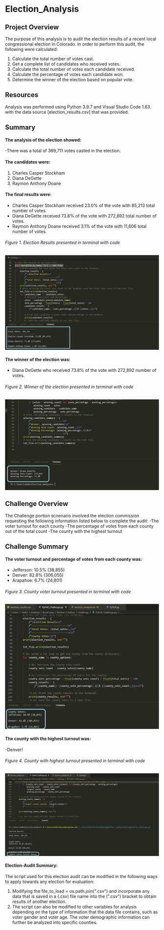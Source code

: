 # Election_Analysis

## Project Overview
The purpose of this analysis is to audit the election results of a recent local congressional election in Colorado.
In order to perform this audit, the following were calculated: 
1. Calculate the total number of votes cast.
2. Get a complete list of candidates who received votes.
3. Calculate the total number of votes each candidate received.
4. Calculate the percentage of votes each candidate won.
5. Determine the winner of the election based on popular vote.
## Resources
Analysis was performed using Python 3.9.7 and Visual Studio Code 1.63. with the data source [election_results.csv] that was provided.
## Summary
#### The analysis of the election showed:
-There was a total of 369,711 votes casted in the election.

#### The candidates were:
   1. Charles Casper Stockham
   2. Diana DeGette 
   3. Raymon Anthony Doane
#### The final results were:
  - Charles Casper Stockham received 23.0% of the vote with 85,213 total number of votes.
  - Diana DeGette received 73.8% of the vote with 272,892 total number of votes.
  - Raymon Anthony Doane received 3.1% of the vote with 11,606 total number of votes.

###### Figure 1. Election Results presented in terminal with code
![Election_results](Election_results.png)

#### The winner of the election was:
  - Diana DeGette who received 73.8% of the vote with 272,892 number of votes.
###### Figure 2. Winner of the election presented in terminal with code
![Election_winner](Election_winner.png)

## Challenge Overview
The Challenge portion scnenario involved the election commission requesting the following information listed below to complete the audit:
-The voter turnout for each county
-The percentage of votes from each county out of the total count
-The county with the highest turnout
## Challenge Summary
#### The voter turnout and percentage of votes from each county was:
- Jefferson: 10.5% (38,855)
- Denver: 82.8% (306,055)
- Arapahoe: 6.7% (24,801)
###### Figure 3. County voter turnout presented in terminal with code
![County_results](County_results.png)
#### The county with the highest turnout was:
-Denver!
###### Figure 4. County with highest turnout presented in terminal with code
![Largest_county](Largest_county.png)
#### Election-Audit Summary: 
The script used for this election audit can be modified in the following ways to apply towards any election for evaluation:
1. Modifying the file_to_load = os.path.join(".csv") and incorporate any data that is saved in a (.csv) file name into the (".csv") bracket to obtain results of another election.
2. The script can also be modified to other variables for analysis depending on the type of information that the data file contains, such as voter gender and voter age. The voter demographic information can further be analyzed into specific counties.



